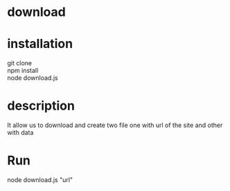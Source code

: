 # download 

# installation
git clone<br />
npm install <br />
node download.js<br />

# description
It allow us to download and create two file one with url of the site and other with data

# Run 
node download.js "url"
